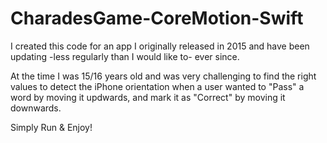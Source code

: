 # CharadesGame-CoreMotion-Swift

I created this code for an app I originally released in 2015 and have been updating -less regularly than I would like to- ever since.

At the time I was 15/16 years old and was very challenging to find the right values to detect the iPhone orientation when a user wanted to "Pass" a word 
by moving it updwards, and mark it as "Correct" by moving it downwards.

Simply Run & Enjoy!
